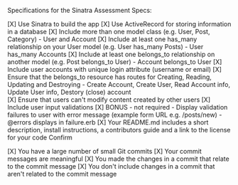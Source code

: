 Specifications for the Sinatra Assessment
Specs:

 [X] Use Sinatra to build the app
 [X] Use ActiveRecord for storing information in a database
 [X] Include more than one model class (e.g. User, Post, Category) - User and Account 
 [X] Include at least one has_many relationship on your User model (e.g. User has_many Posts) - User has_many Accounts
 [X] Include at least one belongs_to relationship on another model (e.g. Post belongs_to User) - Account belongs_to User
 [X] Include user accounts with unique login attribute (username or email)
 [X] Ensure that the belongs_to resource has routes for Creating, Reading, Updating and Destroying - Create Account, Create User, Read Account info, Update User info, Destory (close) account  
 [X] Ensure that users can't modify content created by other users
 [X] Include user input validations
 [X] BONUS - not required - Display validation failures to user with error message (example form URL e.g. /posts/new) - @errors displays in failure.erb 
 [X] Your README.md includes a short description, install instructions, a contributors guide and a link to the license for your code
Confirm

 [X] You have a large number of small Git commits
 [X] Your commit messages are meaningful
 [X] You made the changes in a commit that relate to the commit message
 [X] You don't include changes in a commit that aren't related to the commit message